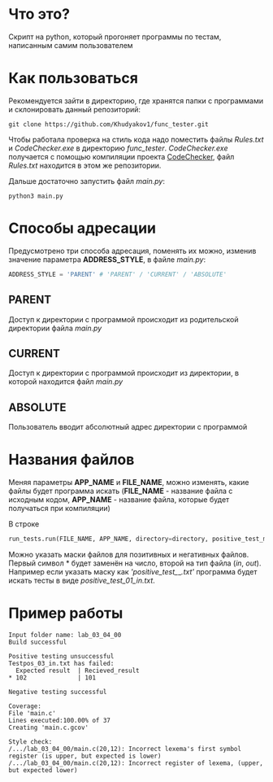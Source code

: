# Что это?
Скрипт на python, который прогоняет программы по тестам, написанным самим пользователем
# Как пользоваться
Рекомендуется зайти в директорию, где хранятся папки с программами и склонировать данный репозиторий:
```
git clone https://github.com/Khudyakov1/func_tester.git
```
Чтобы работала проверка на стиль кода надо поместить файлы *Rules.txt* и *CodeChecker.exe* в директорию *func_tester*. *CodeChecker.exe* получается с помощью компиляции проекта [CodeChecker](https://git.iu7.bmstu.ru/IU7-Projects/CodeChecker), файл *Rules.txt* находится в этом же репозитории.

Дальше достаточно запустить файл *main.py*:
```
python3 main.py
```
# Способы адресации
Предусмотрено три способа адресация, поменять их можно, изменив значение параметра **ADDRESS_STYLE**, в файле *main.py*:
```python
ADDRESS_STYLE = 'PARENT' # 'PARENT' / 'CURRENT' / 'ABSOLUTE'
```
## PARENT
Доступ к директории с программой происходит из родительской директории файла *main.py*
## CURRENT
Доступ к директории с программой происходит из директории, в которой находится файл *main.py*
## ABSOLUTE
Пользователь вводит абсолютный адрес директории с программой
# Названия файлов
Меняя параметры **APP_NAME** и **FILE_NAME**, можно изменять, какие файлы будет программа искать (**FILE_NAME** - название файла с исходным кодом, **APP_NAME** - название файла, которые будет получаться при компиляции)

В строке
```python
run_tests.run(FILE_NAME, APP_NAME, directory=directory, positive_test_mask='pos_*_*.txt')
```
Можно указать маски файлов для позитивных и негативных файлов. Первый символ * будет заменён на число, второй на тип файла (*in*, *out*).
Например если указать маску как *'positive_test_*_*.txt'* программа будет искать тесты в виде *positive_test_01_in.txt*.

# Пример работы
```
Input folder name: lab_03_04_00
Build successful

Positive testing unsuccessful
Testpos_03_in.txt has failed:
  Expected result  | Recieved_result 
* 102              | 101             

Negative testing successful

Coverage:
File 'main.c'
Lines executed:100.00% of 37
Creating 'main.c.gcov'

Style check:
/.../lab_03_04_00/main.c(20,12): Incorrect lexema's first symbol register (is upper, but expected is lower)
/.../lab_03_04_00/main.c(20,12): Incorrect register of lexema, (upper, but expected lower)
``` 